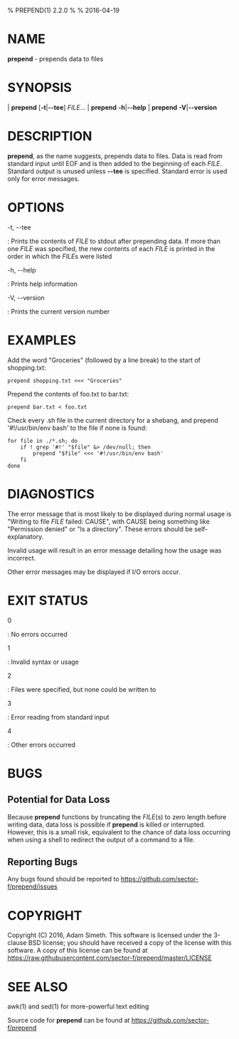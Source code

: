 % PREPEND(1) 2.2.0
%
% 2016-04-19

NAME
====

**prepend** - prepends data to files

SYNOPSIS
========

| **prepend** [**-t**|**--tee**] *FILE*...
| **prepend** **-h**|**--help**
| **prepend** **-V**|**--version**

DESCRIPTION
===========

**prepend**, as the name suggests, prepends data to files.
Data is read from standard input until EOF and is then added to the
beginning of each *FILE*. Standard output is unused unless **--tee**
is specified. Standard error is used only for error messages.

OPTIONS
=======

-t, --tee

:	Prints the contents of *FILE* to stdout after prepending data.
	If more than one *FILE* was specified, the new contents of
	each *FILE* is printed in the order in which the *FILE*s were listed

-h, --help

:	Prints help information

-V, --version

:	Prints the current version number

EXAMPLES
========

Add the word "Groceries" (followed by a line break) to the start of shopping.txt:

	prepend shopping.txt <<< "Groceries"

Prepend the contents of foo.txt to bar.txt:

	prepend bar.txt < foo.txt

Check every .sh file in the current directory for a shebang,
and prepend '#!/usr/bin/env bash' to the file if none is found:

~~~
for file in ./*.sh; do
	if ! grep '#!' "$file" &> /dev/null; then
		prepend "$file" <<< '#!/usr/bin/env bash'
	fi
done
~~~

DIAGNOSTICS
===========

The error message that is most likely to be displayed
during normal usage is "Writing to file *FILE* failed: CAUSE",
with CAUSE being something like "Permission denied" or
"Is a directory". These errors should be self-explanatory.

Invalid usage will result in an error message
detailing how the usage was incorrect.

Other error messages may be displayed if I/O errors occur.

EXIT STATUS
===========

0

:	No errors occurred

1

:	Invalid syntax or usage

2

:	Files were specified, but none could be written to

3

:	Error reading from standard input

4

:	Other errors occurred


BUGS
====

Potential for Data Loss
-------

Because **prepend** functions by truncating the *FILE*(s) to zero length before
writing data, data loss is possible if **prepend** is killed
or interrupted. However, this is a small risk, equivalent
to the chance of data loss occurring when using a shell to redirect
the output of a command to a file.

Reporting Bugs
--------------

Any bugs found should be reported to <https://github.com/sector-f/prepend/issues>

COPYRIGHT
=========

Copyright (C) 2016, Adam Simeth. This software is licensed under the 3-clause BSD license; you should have received a copy of the license with this software. A copy of this license can be found at
<https://raw.githubusercontent.com/sector-f/prepend/master/LICENSE>

SEE ALSO
========

awk(1) and sed(1) for more-powerful text editing

Source code for **prepend** can be found at <https://github.com/sector-f/prepend>
